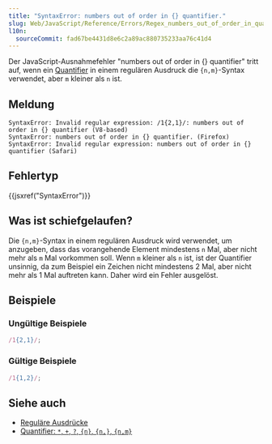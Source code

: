 ```yaml
---
title: "SyntaxError: numbers out of order in {} quantifier."
slug: Web/JavaScript/Reference/Errors/Regex_numbers_out_of_order_in_quantifier
l10n:
  sourceCommit: fad67be4431d8e6c2a89ac880735233aa76c41d4
---
```


Der JavaScript-Ausnahmefehler "numbers out of order in {} quantifier" tritt auf, wenn ein [Quantifier](/de/docs/Web/JavaScript/Reference/Regular_expressions/Quantifier) in einem regulären Ausdruck die `{n,m}`-Syntax verwendet, aber `m` kleiner als `n` ist.

## Meldung

```plain
SyntaxError: Invalid regular expression: /1{2,1}/: numbers out of order in {} quantifier (V8-based)
SyntaxError: numbers out of order in {} quantifier. (Firefox)
SyntaxError: Invalid regular expression: numbers out of order in {} quantifier (Safari)
```

## Fehlertyp

{{jsxref("SyntaxError")}}

## Was ist schiefgelaufen?

Die `{n,m}`-Syntax in einem regulären Ausdruck wird verwendet, um anzugeben, dass das vorangehende Element mindestens `n` Mal, aber nicht mehr als `m` Mal vorkommen soll. Wenn `m` kleiner als `n` ist, ist der Quantifier unsinnig, da zum Beispiel ein Zeichen nicht mindestens 2 Mal, aber nicht mehr als 1 Mal auftreten kann. Daher wird ein Fehler ausgelöst.

## Beispiele

### Ungültige Beispiele

```js example-bad
/1{2,1}/;
```

### Gültige Beispiele

```js example-good
/1{1,2}/;
```

## Siehe auch

- [Reguläre Ausdrücke](/de/docs/Web/JavaScript/Reference/Regular_expressions)
- [Quantifier: `*`, `+`, `?`, `{n}`, `{n,}`, `{n,m}`](/de/docs/Web/JavaScript/Reference/Regular_expressions/Quantifier)
